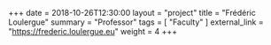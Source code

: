 +++
date = 2018-10-26T12:30:00
layout = "project"
title  = "Frédéric Loulergue"
summary = "Professor"
tags = [ "Faculty" ]
external_link = "https://frederic.loulergue.eu"
weight = 4
+++
